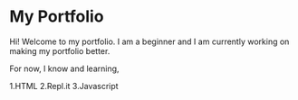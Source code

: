 # My Portfolio

Hi! Welcome to my portfolio. I am a beginner and I am currently working on making my portfolio better.

For now, I know and learning,

1.HTML
2.Repl.it
3.Javascript